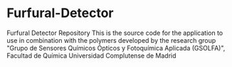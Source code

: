 # Furfural-Detector
Furfural Detector Repository 
This is the source code for the application to use in combination with the polymers developed by the research group "Grupo de Sensores Químicos Ópticos y Fotoquímica Aplicada (GSOLFA)", Facultad de Química Universidad Complutense de Madrid
